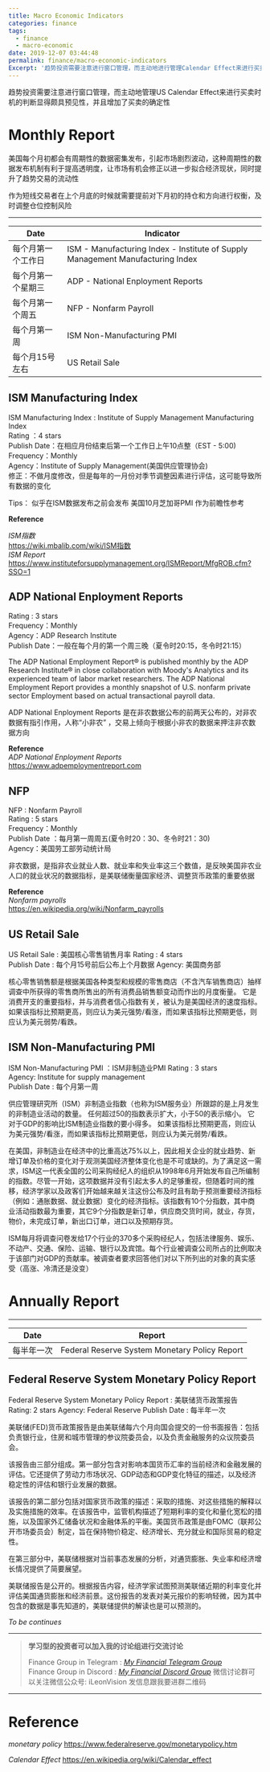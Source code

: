 ```yaml
---
title: Macro Economic Indicators
categories: finance
tags:
  - finance
  - macro-economic
date: 2019-12-07 03:44:48
permalink: finance/macro-economic-indicators
Excerpt: '趋势投资需要注意进行窗口管理，而主动地进行管理Calendar Effect来进行买卖时机的判断显得颇具预见性，并且增加了买卖的确定性'
---
```




趋势投资需要注意进行窗口管理，而主动地管理US Calendar Effect来进行买卖时机的判断显得颇具预见性，并且增加了买卖的确定性



# Monthly Report

美国每个月初都会有周期性的数据密集发布，引起市场剧烈波动，这种周期性的数据发布机制有利于提高透明度，让市场有机会修正以进一步拟合经济现状，同时提升了趋势交易的流动性  

作为短线交易者在上个月底的时候就需要提前对下月初的持仓和方向进行权衡，及时调整仓位控制风险  

-----------------------------

| Date               | Indicator                                                    |
| ------------------ | ------------------------------------------------------------ |
| 每个月第一个工作日 | ISM - Manufacturing Index - Institute of Supply Management Manufacturing Index |
| 每个月第一个星期三 | ADP -  National Enployment Reports                           |
| 每个月第一个周五   | NFP - Nonfarm Payroll                                        |
| 每个月第一周       | ISM Non-Manufacturing PMI                                    |
| 每个月15号左右     | US Retail Sale                                               |

## ISM Manufacturing Index

ISM Manufacturing Index : Institute of Supply Management Manufacturing Index  
Rating ：4 stars  
Publish Date：在相应月份结束后第一个工作日上午10点整（EST - 5:00)  
Frequency：Monthly  
Agency：Institute of Supply Management(美国供应管理协会)   
修正：不做月度修改，但是每年的一月份对季节调整因素进行评估，这可能导致所有数据的变化   

Tips：
似乎在ISM数据发布之前会发布 美国10月芝加哥PMI 作为前瞻性参考

**Reference**

_ISM指数_  
https://wiki.mbalib.com/wiki/ISM指数  
_ISM Report_  
https://www.instituteforsupplymanagement.org/ISMReport/MfgROB.cfm?SSO=1  




## ADP National Enployment Reports

Rating : 3 stars  
Frequency：Monthly  
Agency：ADP Research Institute  
Publish Date：一般在每个月的第一个周三晚（夏令时20:15，冬令时21:15） 

The ADP National Employment Report® is published monthly by the ADP Research Institute® in close collaboration with Moody's Analytics and its experienced team of labor market researchers. The ADP National Employment Report provides a monthly snapshot of U.S. nonfarm private sector Employment based on actual transactional payroll data.

ADP National Enployment Reports 是在非农数据公布的前两天公布的，对非农数据有指引作用，人称“小非农” ，交易上倾向于根据小非农的数据来押注非农数据方向

**Reference**  
_ADP National Enployment Reports_  
https://www.adpemploymentreport.com  




## NFP
NFP : Nonfarm Payroll  
Rating : 5 stars  
Frequency：Monthly  
Publish Date ：每月第一周周五(夏令时20：30、冬令时21：30)    
Agency：美国劳工部劳动统计局  

非农数据，是指非农业就业人数、就业率和失业率这三个数值，是反映美国非农业人口的就业状况的数据指标，是美联储衡量国家经济、调整货币政策的重要依据

**Reference**  
_Nonfarm payrolls_   
https://en.wikipedia.org/wiki/Nonfarm_payrolls   



## US Retail Sale

US Retail Sale : 美国核心零售销售月率 
Rating :  4 stars  
Publish Date : 每个月15号前后公布上个月数据
Agency: 美国商务部

核心零售销售额是根据美国各种类型和规模的零售商店（不含汽车销售商店）抽样调查中所获得的零售商所售出的所有消费品销售额变动而作出的月度衡量。 它是消费开支的重要指标，并与消费者信心指数有关，被认为是美国经济的速度指标。
如果该指标比预期更高，则应认为美元强势/看涨，而如果该指标比预期更低，则应认为美元弱势/看跌。



## ISM Non-Manufacturing PMI
ISM Non-Manufacturing PMI ：ISM非制造业PMI 
Rating :  3 stars  
Agency: Institute for supply management  
Publish Date : 每个月第一周

供应管理研究所（ISM）非制造业指数（也称为ISM服务业）所跟踪的是上月发生的非制造业活动的数量。 
任何超过50的指数表示扩大，小于50的表示缩小。 
它对于GDP的影响比ISM制造业指数的要小得多。 
如果该指标比预期更高，则应认为美元强势/看涨，而如果该指标比预期更低，则应认为美元弱势/看跌。

在美国，非制造业在经济中的比重高达75%以上，因此相关企业的就业趋势、新增订单及价格的变化对于观测美国经济整体变化也是不可或缺的。为了满足这一需求，ISM这一代表全国的公司采购经纪人的组织从1998年6月开始发布自己所编制的指数。尽管一开始，这项数据并没有引起太多人的足够重视，但随着时间的推移，经济学家以及政客们开始越来越关注这份公布及时且有助于预测重要经济指标（例如：通胀数据、就业数据）变化的经济指标。该指数有10个分指数，其中商业活动指数最为重要，其它9个分指数是新订单，供应商交货时间，就业，存货，物价，未完成订单，新出口订单，进口以及预期存货。

ISM每月将调查问卷发给17个行业的370多个采购经纪人，包括法律服务、娱乐、不动产、交通、保险、运输、银行以及宾馆。每个行业被调查公司所占的比例取决于该部门对GDP的贡献率。被调查者要求回答他们对以下所列出的对象的真实感受（高涨、冷清还是没变）



# Annually Report
-------

| Date       | Report                                        |
| ---------- | --------------------------------------------- |
| 每半年一次 | Federal Reserve System Monetary Policy Report |



## Federal Reserve System Monetary Policy Report

Federal Reserve System Monetary Policy Report : 美联储货币政策报告
Rating: 2 stars
Agency: Federal Reserve
Publish Date : 每半年一次

美联储(FED)货币政策报告是由美联储每六个月向国会提交的一份书面报告：包括负责银行业，住房和城市管理的参议院委员会，以及负责金融服务的众议院委员会。

该报告由三部分组成。第一部分包含对影响本国货币汇率的当前经济和金融发展的评估。它还提供了劳动力市场状况、GDP动态和GDP变化特征的描述，以及经济稳定性的评估和银行业发展的数据。

该报告的第二部分包括对国家货币政策的描述：采取的措施、对这些措施的解释以及实施措施的效率。在该报告中，监管机构描述了短期利率的变化和量化宽松的措施，以及国家外汇储备状况和金融体系的平衡。美国货币政策是由FOMC（联邦公开市场委员会）制定，旨在保持物价稳定、经济增长、充分就业和国际贸易的稳定性。

在第三部分中，美联储根据对当前事态发展的分析，对通货膨胀、失业率和经济增长情况提供了简要展望。

美联储报告是公开的。根据报告内容，经济学家试图预测美联储近期的利率变化并评估美国通货膨胀和经济前景。这份报告的发表对美元报价的影响轻微，因为其中包含的数据是事先知道的，美联储提供的解读也是可以预测的。



_To be continues_

------

> **学习型的投资者可以加入我的讨论组进行交流讨论**     
>
> Finance Group in Telegram : [_My Financial Telegram Group_](https://t.me/joinchat/JAgU_xVgurGtCieh5GQ56g)   
> Finance Group in Discord : [_My Financial Discord Group_](https://discord.gg/NgWdjb)
> 微信讨论群可以关注微信公众号:  iLeonVision 发信息跟我要进群二维码

------



# Reference

_monetary policy_
https://www.federalreserve.gov/monetarypolicy.htm

_Calendar Effect_
https://en.wikipedia.org/wiki/Calendar_effect